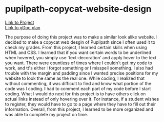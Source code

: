 # pupilpath-copycat-website-design

[Link to Project](https://annah4182.github.io/web-design/pupilpath-copycat-website-design/)  
[Link to gDoc plan](https://docs.google.com/document/d/13vqsmP1Ep-scBVv0xa5IcdLHgh_-2js6ArSisOvPHXM/edit)  

The purpose of doing this project was to make a similar look alike website. I decided to make a copycat web desgin of Pupilpath since I often used it to check my grades. From this project, I learned certain skills when using HTML and CSS. I learned that if you want certain words to be underlined when hovered, you simply use 'text-decoration' and apply hover to the text you want. There were countless of times where I couldn't get my code to work, and tt's either I forgot something or I misspell something. I also had trouble with the margin and padding since I wanted precise positions for my website to look the same as the real one. While coding, I realized that without commenting, it was difficult to find and know what portion of the code was I coding. I had to comment each part of my code before I start coding. What I would do next for this project is to have others click on actual links instead of only hovering over it. For instance, if a student wishes to register, they would have to go to a page where they have to fill out their information. Overall, from this project, I learned to be more organized and was able to complete my project on time.